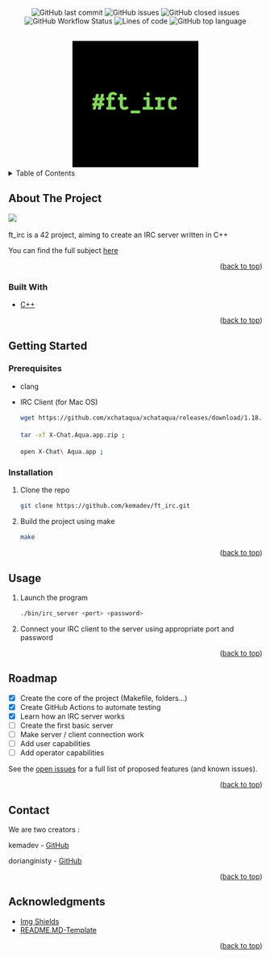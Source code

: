 <div id="top"></div>
<p align=center>
  <img alt="GitHub last commit" src="https://img.shields.io/github/last-commit/kemadev/ft_irc">
  <img alt="GitHub issues" src="https://img.shields.io/github/issues/kemadev/ft_irc">
  <img alt="GitHub closed issues" src="https://img.shields.io/github/issues-closed/kemadev/ft_irc">
  <img alt="GitHub Workflow Status" src="https://img.shields.io/github/workflow/status/kemadev/ft_irc/C++ CI">
  <img alt="Lines of code" src="https://img.shields.io/tokei/lines/github/kemadev/ft_irc">
  <img alt="GitHub top language" src="https://img.shields.io/github/languages/top/kemadev/ft_irc">
</p>

<!-- PROJECT LOGO -->
<br />
<div align="center">
  <a href="https://github.com/othneildrew/Best-README-Template">
    <img src="img/logo.png" alt="Logo" width="250" height="250">
  </a>
</div>

<!-- TABLE OF CONTENTS -->
<details>
  <summary>Table of Contents</summary>
  <ol>
    <li>
      <a href="#about-the-project">About The Project</a>
      <ul>
        <li><a href="#built-with">Built With</a></li>
      </ul>
    </li>
    <li>
      <a href="#getting-started">Getting Started</a>
      <ul>
        <li><a href="#prerequisites">Prerequisites</a></li>
        <li><a href="#installation">Installation</a></li>
      </ul>
    </li>
    <li><a href="#usage">Usage</a></li>
    <li><a href="#roadmap">Roadmap</a></li>
    <li><a href="#contact">Contact</a></li>
    <li><a href="#acknowledgments">Acknowledgments</a></li>
  </ol>
</details>

<!-- ABOUT THE PROJECT -->
## About The Project

<img src=https://github.com/kemadev/ft_irc/blob/b954ea38e42e1cb009e44efb1530bbfc73e8e54b/img/screenshot.png></img>

ft_irc is a 42 project, aiming to create an IRC server written in C++

You can find the full subject <a href="/doc/en.subject.pdf">here</a>

<p align="right">(<a href="#top">back to top</a>)</p>

### Built With

* [C++](https://en.wikipedia.org/wiki/C%2B%2B)

<p align="right">(<a href="#top">back to top</a>)</p>

<!-- GETTING STARTED -->
## Getting Started

### Prerequisites

* clang

* IRC Client (for Mac OS)
  ```sh
  wget https://github.com/xchataqua/xchataqua/releases/download/1.18.9/X-Chat.Aqua.app.zip ;

  tar -xf X-Chat.Aqua.app.zip ;

  open X-Chat\ Aqua.app ;
  ```

### Installation

1. Clone the repo
   ```sh
   git clone https://github.com/kemadev/ft_irc.git
   ```
2. Build the project using make
   ```sh
   make
   ```

<p align="right">(<a href="#top">back to top</a>)</p>

<!-- USAGE EXAMPLES -->
## Usage

1. Launch the program
   ```sh
   ./bin/irc_server <port> <password>
   ```
2. Connect your IRC client to the server using appropriate port and password

<p align="right">(<a href="#top">back to top</a>)</p>

<!-- ROADMAP -->
## Roadmap

- [X] Create the core of the project (Makefile, folders...)
- [X] Create GitHub Actions to automate testing
- [X] Learn how an IRC server works
- [ ] Create the first basic server
- [ ] Make server / client connection work
- [ ] Add user capabilities
- [ ] Add operator capabilities

See the [open issues](https://github.com/kemadev/ft_irc/issues) for a full list of proposed features (and known issues).

<p align="right">(<a href="#top">back to top</a>)</p>

<!-- CONTACT -->
## Contact

We are two creators :

kemadev - [GitHub](https://github.com/kemadev)

dorianginisty - [GitHub](https://github.com/dorianginisty)

<p align="right">(<a href="#top">back to top</a>)</p>

## Acknowledgments

* [Img Shields](https://shields.io)
* [README.MD-Template](https://github.com/othneildrew/Best-README-Template)

<p align="right">(<a href="#top">back to top</a>)</p>
